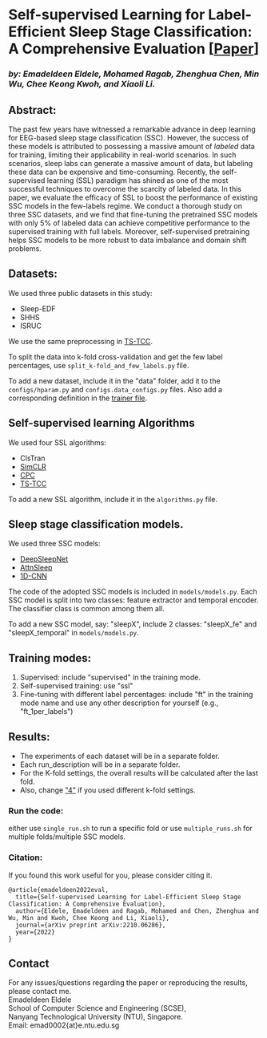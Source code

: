 # Self-supervised Learning for Label-Efficient Sleep Stage Classification: A Comprehensive Evaluation [[Paper](https://arxiv.org/abs/2210.06286)]
### *by: Emadeldeen Eldele, Mohamed Ragab, Zhenghua Chen, Min Wu, Chee Keong Kwoh, and Xiaoli Li.*

## Abstract:
The past few years have witnessed a remarkable advance in deep learning for EEG-based sleep stage classification (SSC). 
However, the success of these models is attributed to possessing a massive amount of _labeled_ data for training, limiting their applicability in real-world scenarios. 
In such scenarios, sleep labs can generate a massive amount of data, but labeling these data can be expensive and time-consuming. 
Recently, the self-supervised learning (SSL) paradigm has shined as one of the most successful techniques to overcome the scarcity of labeled data.
In this paper, we evaluate the efficacy of SSL to boost the performance of existing SSC models in the few-labels regime.
We conduct a thorough study on three SSC datasets, and we find that fine-tuning the pretrained SSC models with only 5\% of labeled data can achieve competitive performance to the supervised training with full labels. Moreover, self-supervised pretraining helps SSC models to be more robust to data imbalance and domain shift problems.


## Datasets:
We used three public datasets in this study:
- Sleep-EDF
- SHHS
- ISRUC

We use the same preprocessing in [TS-TCC](https://github.com/emadeldeen24/TS-TCC/blob/main/data_preprocessing/sleep-edf/preprocess_sleep_edf.py).

To split the data into k-fold cross-validation and get the few label percentages, use `split_k-fold_and_few_labels.py` file.

To add a new dataset, include it in the "data" folder, add it to the `configs/hparam.py`
and `configs.data_configs.py` files. 
Also add a corresponding definition in the [trainer file](https://github.com/emadeldeen24/eval_ssl_ssc/blob/aba1d27fb0694146b3461b114874f5a5639cdc1b/trainer.py#L59).

## Self-supervised learning Algorithms
We used four SSL algorithms:
- ClsTran
- [SimCLR](http://proceedings.mlr.press/v119/chen20j/chen20j.pdf)
- [CPC](https://arxiv.org/abs/1807.03748)
- [TS-TCC](https://www.ijcai.org/proceedings/2021/0324.pdf)

To add a new SSL algorithm, include it in the `algorithms.py` file.


## Sleep stage classification models.
We used three SSC models:
- [DeepSleepNet](https://arxiv.org/abs/1703.04046)
- [AttnSleep](https://ieeexplore.ieee.org/document/9417097/)
- [1D-CNN](https://www.ijcai.org/proceedings/2021/0324.pdf)

The code of the adopted SSC models is included in `models/models.py`. Each SSC model is split into
two classes: feature extractor and temporal encoder. The classifier class is common among them all.

To add a new SSC model, say: "sleepX", include 2 classes:
"sleepX_fe" and "sleepX_temporal" in `models/models.py`.

## Training modes:
<ol>
    <li>Supervised: include "supervised" in the training mode.</li>
    <li>Self-supervised training: use "ssl"</li>
    <li>Fine-tuning with different label percentages: include "ft" in the training mode
name and use any other description for yourself (e.g., "ft_1per_labels")</li>
</ol>


## Results:
- The experiments of each dataset will be in a separate folder.
- Each run_description will be in a separate folder.
- For the K-fold settings, the overall results will be calculated after the last fold.
- Also, change ["4"](https://github.com/emadeldeen24/eval_ssl_ssc/blob/aba1d27fb0694146b3461b114874f5a5639cdc1b/trainer.py#L171) if you used different k-fold settings.


### Run the code:
either use `single_run.sh` to run a specific fold
or use `multiple_runs.sh` for multiple folds/multiple SSC models.


### Citation:
If you found this work useful for you, please consider citing it.
```
@article{emadeldeen2022eval,
  title={Self-supervised Learning for Label-Efficient Sleep Stage Classification: A Comprehensive Evaluation},
  author={Eldele, Emadeldeen and Ragab, Mohamed and Chen, Zhenghua and Wu, Min and Kwoh, Chee Keong and Li, Xiaoli},
  journal={arXiv preprint arXiv:2210.06286},
  year={2022}
}
```


## Contact
For any issues/questions regarding the paper or reproducing the results, please contact me.   
Emadeldeen Eldele   
School of Computer Science and Engineering (SCSE),   
Nanyang Technological University (NTU), Singapore.   
Email: emad0002{at}e.ntu.edu.sg   
